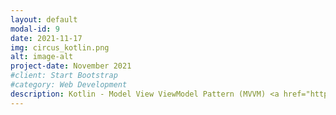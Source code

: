 ```yaml
---
layout: default
modal-id: 9
date: 2021-11-17
img: circus_kotlin.png
alt: image-alt
project-date: November 2021
#client: Start Bootstrap
#category: Web Development
description: Kotlin - Model View ViewModel Pattern (MVVM) <a href="https://github.com/emedinaa/kotlin-mvvm">https://github.com/emedinaa/kotlin-mvvm</a>
---
```

